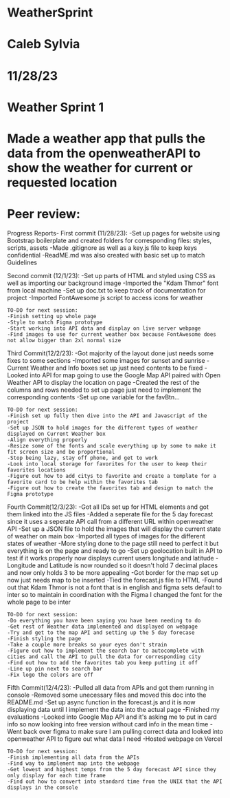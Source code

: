 # WeatherSprint
# Caleb Sylvia
# 11/28/23
# Weather Sprint 1
# Made a weather app that pulls the data from the openweatherAPI to show the weather for current or requested location
# Peer review:










Progress Reports-
First commit (11/28/23):
    -Set up pages for website using Bootstrap boilerplate and created folders for corresponding files: styles, scripts, assets
    -Made .gitignore as well as a key.js file to keep keys confidential
    -ReadME.md was also created with basic set up to match Guidelines

Second commit (12/1/23):
    -Set up parts of HTML and styled using CSS as well as importing our background image 
    -Imported the "Kdam Thmor" font from local machine 
    -Set up doc.txt to keep track of documentation for project 
    -Imported FontAwesome js script to access icons for weather 

    TO-DO for next session:     
    -Finish setting up whole page
    -Style to match Figma prototype
    -Start working into API data and display on live server webpage
    -Find images to use for current weather box because FontAwesome does not allow bigger than 2xl normal size

Third Commit(12/2/23):
    -Got majority of the layout done just needs some fixes to some sections
    -Imported some images for sunset and sunrise 
    -Current Weather and Info boxes set up just need contents to be fixed
    -Looked into API for map going to use the Google Map API paired with Open Weather API to display the location on page
    -Created the rest of the columns and rows needed to set up page just need to implement the corresponding contents
    -Set up one variable for the favBtn...
    
    TO-DO for next session:
    -Finish set up fully then dive into the API and Javascript of the project 
    -Set up JSON to hold images for the different types of weather displayed on Current Weather box
    -Align everything properly 
    -Resize some of the fonts and scale everything up by some to make it fit screen size and be proportional
    -Stop being lazy, stay off phone, and get to work
    -Look into local storage for favorites for the user to keep their favorites locations
    -Figure out how to add citys to favorite and create a template for a favorite card to be help within the favorites tab
    -Figure out how to create the favorites tab and design to match the Figma prototype

Fourth Commit(12/3/23):
    -Got all IDs set up for HTML elements and got them linked into the JS files
    -Added a seperate file for the 5 day forecast since it uses a seperate API call from a different URL within openweather API
    -Set up a JSON file to hold the images that will display the current state of weather on main box
    -Imported all types of images for the different states of weather
    -More styling done to the page still need to perfect it but everything is on the page and ready to go
    -Set up geolocation built in API to test if it works properly now displays current users longitude and latitude
    -Longitude and Latitude is now rounded so it doesn't hold 7 decimal places and now only holds 3 to be more appealing
    -Got border for the map set up now just needs map to be inserted
    -Tied the forecast.js file to HTML
    -Found out that Kdam Thmor is not a font that is in english and figma sets default to inter so to maintain in coordination with the Figma I changed the font for the whole page to be inter

    TO-DO for next session:
    -Do everything you have been saying you have been needing to do
    -Get rest of Weather data implemented and displayed on webpage
    -Try and get to the map API and setting up the 5 day forecase
    -Finish styling the page
    -Take a couple more breaks so your eyes don't strain
    -Figure out how to implement the search bar to autocomplete with cities and call the API to pull the data for corresponding city
    -Find out how to add the favorites tab you keep putting it off
    -Line up pin next to search bar
    -Fix logo the colors are off

Fifth Commit(12/4/23):
    -Pulled all data from APIs and got them running in console
    -Removed some unecessary files and moved this doc into the README.md
    -Set up async function in the forecast.js and it is now displaying data until I implement the data into the actual page
    -Finished my evaluations
    -Looked into Google Map API and it's asking me to put in card info so now looking into free version without card info in the mean time
    -Went back over figma to make sure I am pulling correct data and looked into openweather API to figure out what data I need
    -Hosted webpage on Vercel

    TO-DO for next session:
    -Finish implementing all data from the APIs 
    -Find way to implement map into the webpage
    -Get lowest and highest temps from the 5 day forecast API since they only display for each time frame
    -Find out how to convert into standard time from the UNIX that the API displays in the console
